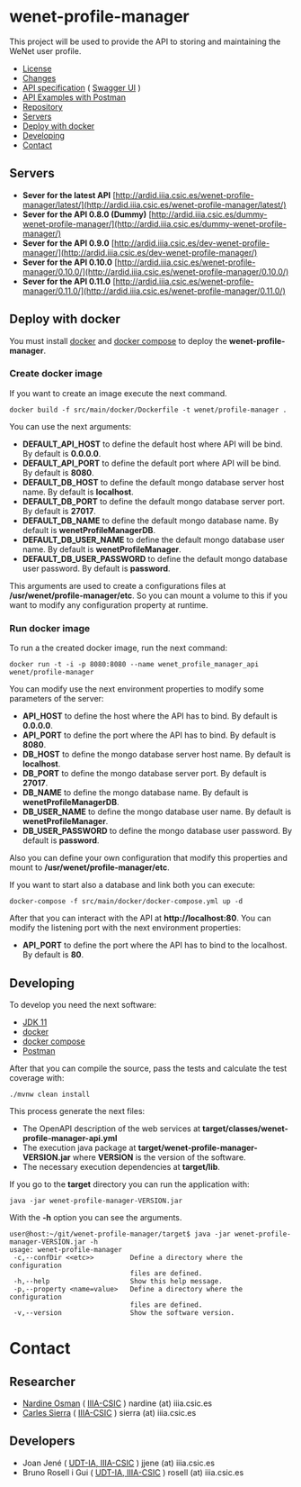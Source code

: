 # wenet-profile-manager

This project will be used to provide the API to storing and maintaining the WeNet user profile.

 - [License](LICENSE)
 - [Changes](CHANGELOG)
 - [API specification](https://bitbucket.org/wenet/wenet-components-documentation/src/master/sources/wenet-profile-manager-api.yaml) ( [Swagger UI](http://swagger.u-hopper.com/?url=https://bitbucket.org/wenet/wenet-components-documentation/raw/master/sources/wenet-profile-manager-api.yaml) )
 - [API Examples with Postman](https://bitbucket.org/wenet/wenet-components-documentation/raw/b529541301d7dcc1f6b3fbf6afae3a18a18037f7/Postman_collections/wenet-profile_manager_api/wenet-profile-manager.postman_collection.json)
 - [Repository](https://rosell@bitbucket.org/wenet/wenet-profile-manager.git)
 - [Servers](#servers)
 - [Deploy with docker](#deploy-with-docker)
 - [Developing](#developing)
 - [Contact](#contact)

## Servers

  - **Sever for the latest API** [http://ardid.iiia.csic.es/wenet-profile-manager/latest/](http://ardid.iiia.csic.es/wenet-profile-manager/latest/)
 - **Sever for the API 0.8.0 (Dummy)** [http://ardid.iiia.csic.es/dummy-wenet-profile-manager/](http://ardid.iiia.csic.es/dummy-wenet-profile-manager/)
  - **Sever for the API 0.9.0** [http://ardid.iiia.csic.es/dev-wenet-profile-manager/](http://ardid.iiia.csic.es/dev-wenet-profile-manager/)
  - **Sever for the API 0.10.0** [http://ardid.iiia.csic.es/wenet-profile-manager/0.10.0/](http://ardid.iiia.csic.es/wenet-profile-manager/0.10.0/)
- **Sever for the API 0.11.0** [http://ardid.iiia.csic.es/wenet-profile-manager/0.11.0/](http://ardid.iiia.csic.es/wenet-profile-manager/0.11.0/)

## Deploy with docker

  You must install [docker](https://docs.docker.com/install/) and
  [docker compose](https://docs.docker.com/compose/install/) to deploy
  the **wenet-profile-manager**.

### Create docker image

If you want to create an image execute the next command.

```
docker build -f src/main/docker/Dockerfile -t wenet/profile-manager .
```

You can use the next arguments:

 - **DEFAULT_API_HOST** to define the default host where API will be bind. By default is **0.0.0.0**.
 - **DEFAULT_API_PORT** to define the default port where API will be bind. By default is **8080**.
 - **DEFAULT_DB_HOST** to define the default mongo database server host name. By default is **localhost**.
 - **DEFAULT_DB_PORT** to define the default mongo database server port. By default is **27017**.
 - **DEFAULT_DB_NAME** to define the default mongo database name. By default is **wenetProfileManagerDB**.
 - **DEFAULT_DB_USER_NAME** to define the default mongo database user name. By default is **wenetProfileManager**.
 - **DEFAULT_DB_USER_PASSWORD** to define the default mongo database user password. By default is **password**.

This arguments are used to create a configurations files at **/usr/wenet/profile-manager/etc**.
So you can mount a volume to this if you want to modify any configuration property at runtime.


### Run docker image

To run a the created docker image, run the next command:

```
docker run -t -i -p 8080:8080 --name wenet_profile_manager_api wenet/profile-manager
```

You can modify use the next environment properties to modify some parameters of the server:

 - **API_HOST** to define the host where the API has to bind. By default is **0.0.0.0**.
 - **API_PORT** to define the port where the API has to bind. By default is **8080**.
 - **DB_HOST** to define the mongo database server host name. By default is **localhost**.
 - **DB_PORT** to define the mongo database server port. By default is **27017**.
 - **DB_NAME** to define the mongo database name. By default is **wenetProfileManagerDB**.
 - **DB_USER_NAME** to define the mongo database user name. By default is **wenetProfileManager**.
 - **DB_USER_PASSWORD** to define the mongo database user password. By default is **password**.

Also you can define your own configuration that modify this properties and mount to  **/usr/wenet/profile-manager/etc**.

If you want to start also a database and link both you can execute:

```
docker-compose -f src/main/docker/docker-compose.yml up -d
```

After that you can interact with the API at **http://localhost:80**. You can modify the listening port
with the next environment properties:

 - **API_PORT** to define the port where the API has to bind to the localhost. By default is **80**.


## Developing

To develop you need the next software:

 - [JDK 11](https://www.oracle.com/java/technologies/javase-jdk11-downloads.html)
 - [docker](https://docs.docker.com/install/)
 - [docker compose](https://docs.docker.com/compose/install/)
 - [Postman](https://www.postman.com/downloads/)

After that you can compile the source, pass the tests and calculate the test coverage with:

```
./mvnw clean install
```

This process generate the next files:

 - The OpenAPI description of the web services at **target/classes/wenet-profile-manager-api.yml**
 - The execution java package at **target/wenet-profile-manager-VERSION.jar** where **VERSION** is the version of the software.
 - The necessary execution dependencies at **target/lib**.


If you go to the **target** directory you can run the application with:

```
java -jar wenet-profile-manager-VERSION.jar
```

With the **-h** option you can see the arguments.

```
user@host:~/git/wenet-profile-manager/target$ java -jar wenet-profile-manager-VERSION.jar -h
usage: wenet-profile-manager
 -c,--confDir <<etc>>         Define a directory where the configuration
                              files are defined.
 -h,--help                    Show this help message.
 -p,--property <name=value>   Define a directory where the configuration
                              files are defined.
 -v,--version                 Show the software version.
```

# Contact

## Researcher

 - [Nardine Osman](http://www.iiia.csic.es/~nardine/) ( [IIIA-CSIC](http://www.iiia.csic.es) ) nardine (at) iiia.csic.es
 - [Carles Sierra](http://www.iiia.csic.es/~sierra/) ( [IIIA-CSIC](http://www.iiia.csic.es) ) sierra (at) iiia.csic.es

## Developers

 - Joan Jené ( [UDT-IA, IIIA-CSIC](http://www.iiia.csic.es) ) jjene (at) iiia.csic.es
 - Bruno Rosell i Gui ( [UDT-IA, IIIA-CSIC](http://www.iiia.csic.es) ) rosell (at) iiia.csic.es
